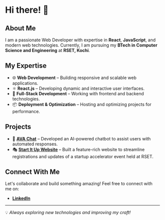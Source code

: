 # Hi there! 👋

## About Me
I am a passionate Web Developer with expertise in **React**, **JavaScript**, and modern web technologies. Currently, I am pursuing my **BTech in Computer Science and Engineering** at **RSET, Kochi**.

## My Expertise
- 🌐 **Web Development** – Building responsive and scalable web applications.
- ⚛️ **React.js** – Developing dynamic and interactive user interfaces.
- 🚀 **Full-Stack Development** – Working with frontend and backend technologies.
- 📦 **Deployment & Optimization** – Hosting and optimizing projects for performance.

## Projects
- 🤖 [**AVA Chat**](https://ava-ai-nine.vercel.app/) – Developed an AI-powered chatbot to assist users with automated responses.
- 🎭 [**Start It Up Website**](https://start-it-up.rsetiedc.in/) – Built a feature-rich website to streamline registrations and updates of a startup accelerator event held at RSET.

## Connect With Me
Let's collaborate and build something amazing! Feel free to connect with me on:
- [**LinkedIn**](https://www.linkedin.com/in/aswin-p-nair-4688a9292/)

---
💡 *Always exploring new technologies and improving my craft!*
